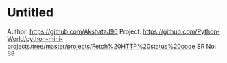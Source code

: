 # Untitled

Author: https://github.com/AkshataJ96
Project: https://github.com/Python-World/python-mini-projects/tree/master/projects/Fetch%20HTTP%20status%20code
SR No: 88